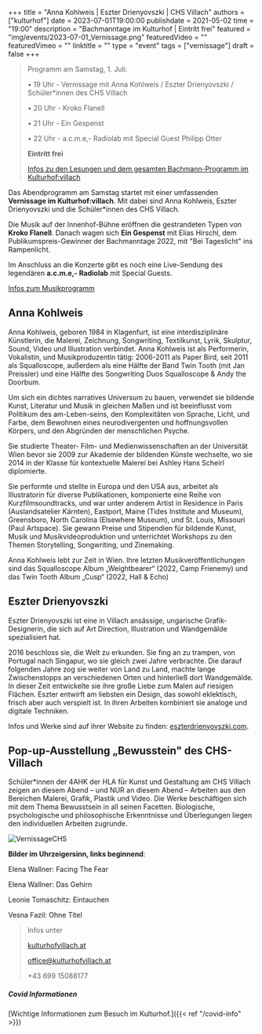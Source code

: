 +++
title = "Anna Kohlweis | Eszter Drienyovszki | CHS Villach"
authors = ["kulturhof"]
date = 2023-07-01T19:00:00
publishdate = 2021-05-02
time = "19:00"
description = "Bachmanntage im Kulturhof | Eintritt frei"
featured = "img/events/2023-07-01_Vernissage.png"
featuredVideo = ""
featuredVimeo = ""
linktitle = ""
type = "event"
tags = ["vernissage"]
draft = false
+++

>Programm am Samstag, 1. Juli:
>
>•	19 Uhr - Vernissage mit Anna Kohlweis / Eszter Drienyovszki / Schüler\*innen des CHS Villach
>
>•	20 Uhr - Kroko Flanell
>
>•	21 Uhr - Ein Gespenst
>
>•	22 Uhr - a.c.m.e,- Radiolab mit Special Guest Philipp Otter
>
>**Eintritt frei**
>
>[Infos zu den Lesungen und dem gesamten Bachmann-Programm im Kulturhof:villach](https://kulturhofvillach.at/events/2023/2023-06-30_bachmann/)


Das Abendprogramm am Samstag startet mit einer umfassenden **Vernissage im Kulturhof:villach**. Mit dabei sind Anna Kohlweis, Eszter Drienyovszki und die Schüler\*innen des CHS Villach.

Die Musik auf der Innenhof-Bühne eröffnen die gestrandeten Typen von **Kroko Flanell**. Danach wagen sich **Ein Gespenst** mit Elias Hirschl, dem Publikumspreis-Gewinner der Bachmanntage 2022, mit "Bei Tageslicht" ins Rampenlicht.

Im Anschluss an die Konzerte gibt es noch eine Live-Sendung des legendären **a.c.m.e,- Radiolab** mit Special Guests.

[Infos zum Musikprogramm](https://kulturhofvillach.at/events/2023/2023-07-01_bachmanntag2/)

## Anna Kohlweis ##

Anna Kohlweis, geboren 1984 in Klagenfurt, ist eine interdisziplinäre Künstlerin, die Malerei,
Zeichnung, Songwriting, Textilkunst, Lyrik, Skulptur, Sound, Video und Illustration verbindet.
Anna Kohlweis ist als Performerin, Vokalistin, und Musikproduzentin tätig: 2006-2011 als Paper
Bird, seit 2011 als Squalloscope, außerdem als eine Hälfte der Band Twin Tooth (mit Jan Preissler) und
eine Hälfte des Songwriting Duos Squalloscope & Andy the Doorbum.

Um sich ein dichtes narratives Universum zu bauen, verwendet sie bildende Kunst, Literatur und
Musik in gleichen Maßen und ist beeinflusst vom Politikum des am-Leben-seins, den
Komplexitäten von Sprache, Licht, und Farbe, dem Bewohnen eines neurodivergenten und
hoffnungsvollen Körpers, und den Abgründen der menschlichen Psyche.

Sie studierte Theater- Film- und Medienwissenschaften an der Universität Wien bevor sie 2009 zur
Akademie der bildenden Künste wechselte, wo sie 2014 in der Klasse für kontextuelle Malerei bei
Ashley Hans Scheirl diplomierte.

Sie performte und stellte in Europa und den USA aus, arbeitet als Illustratorin für diverse
Publikationen, komponierte eine Reihe von Kurzfilmsoundtracks, und war unter anderem Artist in
Residence in Paris (Auslandsatelier Kärnten), Eastport, Maine (Tides Institute and Museum),
Greensboro, North Carolina (Elsewhere Museum), und St. Louis, Missouri (Paul Artspace). Sie
gewann Preise und Stipendien für bildende Kunst, Musik und Musikvideoproduktion und
unterrichtet Workshops zu den Themen Storytelling, Songwriting, und Zinemaking.

Anna Kohlweis lebt zur Zeit in Wien.
Ihre letzten Musikveröffentlichungen sind das Squalloscope Album „Weightbearer“ (2022, Camp
Frienemy) und das Twin Tooth Album „Cusp“ (2022, Hall & Echo)

## Eszter Drienyovszki ##
Eszter Drienyovszki ist eine in Villach ansässige, ungarische Grafik-Designerin, die sich auf Art Direction, Illustration und Wandgemälde spezialisiert hat.

2016 beschloss sie, die Welt zu erkunden. Sie fing an zu trampen, von Portugal nach Singapur, wo sie gleich zwei Jahre verbrachte. Die darauf folgenden Jahre zog sie weiter von Land zu Land, machte lange Zwischenstopps an verschiedenen Orten und hinterließ dort Wandgemälde. In dieser Zeit entwickelte sie ihre große Liebe zum Malen auf riesigen Flächen.
Eszter entwirft am liebsten ein Design, das sowohl eklektisch, frisch aber auch verspielt ist. In ihren Arbeiten kombiniert sie analoge und digitale Techniken.

Infos und Werke sind auf ihrer Website zu finden: [eszterdrienyovszki.com](https://eszterdrienyovszki.com/).

## Pop-up-Ausstellung „Bewusstein" des CHS-Villach ##
Schüler\*innen der 4AHK der HLA für Kunst und Gestaltung am CHS Villach zeigen an diesem Abend – und NUR an diesem Abend – Arbeiten aus den Bereichen Malerei, Grafik, Plastik und Video. Die Werke beschäftigen sich mit dem Thema Bewusstsein in all seinen Facetten. Biologische, psychologische und philosophische Erkenntnisse und Überlegungen liegen den individuellen Arbeiten zugrunde.

![VernissageCHS](/img/events/2023-07-01_VernissageCHS.png)

**Bilder im Uhrzeigersinn, links beginnend**:

Elena Wallner: Facing The Fear

Elena Wallner: Das Gehirn

Leonie Tomaschitz: Eintauchen

Vesna Fazil: Ohne Titel


>Infos unter
>
>[kulturhofvillach.at](https://www.kulturhofvillach.at/)
>
>office@kulturhofvillach.at
>
>+43 699 15088177

##### Covid Informationen
[Wichtige Informationen zum Besuch im Kulturhof.]({{< ref "/covid-info" >}})
